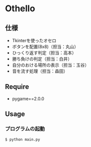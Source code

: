 # Othello
## 仕様
- Tkinterを使ったオセロ
- ボタンを配置(8x8)（担当：丸山）
- ひっくり返す判定（担当：高本）
- 勝ち負けの判定（担当：白井）
- 自分のおける場所の表示（担当：玉谷）
- 音を流す処理（担当：森田）

## Require
- pygame==2.0.0

## Usage
### プログラムの起動
`$ python main.py`
